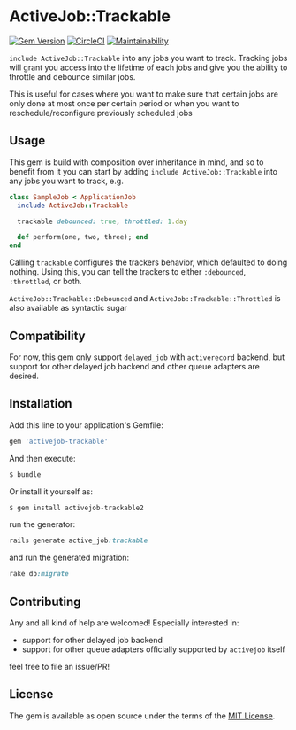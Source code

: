 # ActiveJob::Trackable

[![Gem Version](https://badge.fury.io/rb/activejob-trackable.svg)](https://badge.fury.io/rb/activejob-trackable)
[![CircleCI](https://circleci.com/gh/ignatiusreza/activejob-trackable.svg?style=svg)](https://circleci.com/gh/ignatiusreza/activejob-trackable)
[![Maintainability](https://api.codeclimate.com/v1/badges/871ec3dbca5f74174fb4/maintainability)](https://codeclimate.com/github/ignatiusreza/activejob-trackable/maintainability)

`include ActiveJob::Trackable` into any jobs you want to track. Tracking jobs will grant you
access into the lifetime of each jobs and give you the ability to throttle and debounce similar jobs.

This is useful for cases where you want to make sure that certain jobs are only done at most once
per certain period or when you want to reschedule/reconfigure previously scheduled jobs

## Usage

This gem is build with composition over inheritance in mind, and so to benefit from it
you can start by adding `include ActiveJob::Trackable` into any jobs you want to track, e.g.

```ruby
class SampleJob < ApplicationJob
  include ActiveJob::Trackable

  trackable debounced: true, throttled: 1.day

  def perform(one, two, three); end
end
```

Calling `trackable` configures the trackers behavior, which defaulted to doing nothing.
Using this, you can tell the trackers to either `:debounced`, `:throttled`, or both.

`ActiveJob::Trackable::Debounced` and `ActiveJob::Trackable::Throttled` is also available as syntactic sugar

## Compatibility

For now, this gem only support `delayed_job` with `activerecord` backend,
but support for other delayed job backend and other queue adapters are desired.

## Installation
Add this line to your application's Gemfile:

```ruby
gem 'activejob-trackable'
```

And then execute:
```bash
$ bundle
```

Or install it yourself as:
```bash
$ gem install activejob-trackable2
```

run the generator:

```ruby
rails generate active_job:trackable
```

and run the generated migration:

```ruby
rake db:migrate
```

## Contributing

Any and all kind of help are welcomed! Especially interested in:

- support for other delayed job backend
- support for other queue adapters officially supported by `activejob` itself

feel free to file an issue/PR!

## License
The gem is available as open source under the terms of the [MIT License](https://opensource.org/licenses/MIT).

